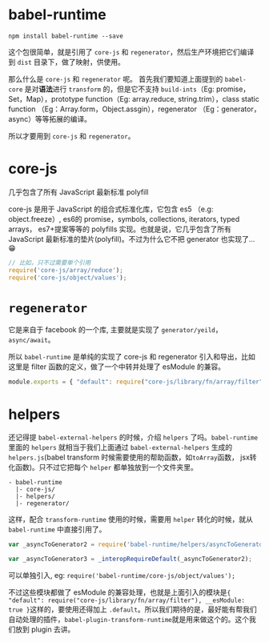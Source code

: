 babel-runtime
=====

`npm install babel-runtime --save`

这个包很简单，就是引用了 `core-js` 和 `regenerator`，然后生产环境把它们编译到 `dist` 目录下，做了映射，供使用。

那么什么是 `core-js` 和 `regenerator` 呢。
首先我们要知道上面提到的 `babel-core` 是对**语法**进行 `transform` 的，但是它不支持 `build-ints`（Eg: promise，Set，Map），prototype function（Eg: array.reduce, string.trim），class static function （Eg：Array.form，Object.assgin），regenerator （Eg：generator，async）等等拓展的编译。

所以才要用到 `core-js` 和 `regenerator`。


# core-js

几乎包含了所有 JavaScript 最新标准 polyfill

core-js 是用于 JavaScript 的组合式标准化库，它包含 es5 （e.g: object.freeze）, es6的 promise，symbols, collections, iterators, typed arrays， es7+提案等等的 polyfills 实现。也就是说，它几乎包含了所有 JavaScript 最新标准的垫片(polyfill)。不过为什么它不把 generator 也实现了... 😁

``` js
// 比如，只不过需要单个引用
require('core-js/array/reduce');
require('core-js/object/values');
```

# `regenerator`

它是来自于 facebook 的一个库, 主要就是实现了 `generator/yeild`， `async/await`。

所以 `babel-runtime` 是单纯的实现了 core-js 和 regenerator 引入和导出，比如这里是 filter 函数的定义，做了一个中转并处理了 esModule 的兼容。

``` js
module.exports = { "default": require("core-js/library/fn/array/filter"), __esModule: true };
```
# helpers

还记得提 `babel-external-helpers` 的时候，介绍 `helpers` 了吗。`babel-runtime` 里面的 `helpers` 就相当于我们上面通过 `babel-external-helpers` 生成的 `helpers.js`(babel transform 时候需要使用的帮助函数，如`toArray`函数， jsx转化函数)。只不过它把每个 `helper` 都单独放到一个文件夹里。

```
- babel-runtime
  |- core-js/
  |- helpers/
  |- regenerator/
```

这样，配合 `transform-runtime` 使用的时候，需要用 `helper` 转化的时候，就从 `babel-runtime` 中直接引用了。

``` js
var _asyncToGenerator2 = require('babel-runtime/helpers/asyncToGenerator');

var _asyncToGenerator3 = _interopRequireDefault(_asyncToGenerator2);
```

可以单独引入, eg: `require('babel-runtime/core-js/object/values');`

不过这些模块都做了 esModule 的兼容处理，也就是上面引入的模块是`{ "default": require("core-js/library/fn/array/filter"), __esModule: true }`这样的，要使用还得加上 `.default`。所以我们期待的是，最好能有帮我们自动处理的插件，`babel-plugin-transform-runtime`就是用来做这个的。这个我们放到 plugin 去讲。